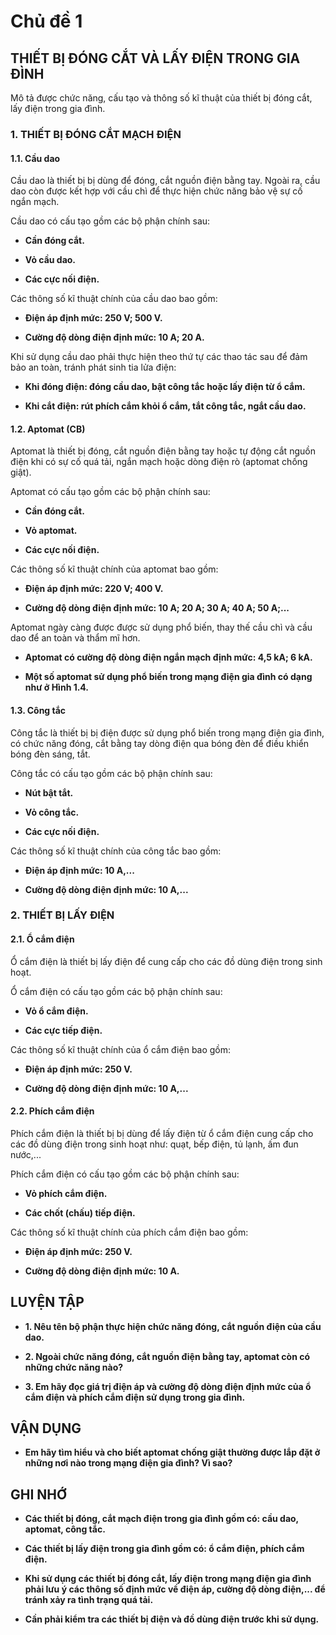 # Chủ đề 1

## THIẾT BỊ ĐÓNG CẮT VÀ LẤY ĐIỆN TRONG GIA ĐÌNH

Mô tả được chức năng, cấu tạo và thông số kĩ thuật của thiết bị đóng cắt, lấy điện trong gia đình.

### 1. THIẾT BỊ ĐÓNG CẮT MẠCH ĐIỆN

#### 1.1. Cầu dao

Cầu dao là thiết bị bị dùng để đóng, cắt nguồn điện bằng tay. Ngoài ra, cầu dao còn được kết hợp với cầu chì để thực hiện chức năng bảo vệ sự cố ngắn mạch.

Cầu dao có cấu tạo gồm các bộ phận chính sau:

- **Cần đóng cắt.**

- **Vỏ cầu dao.**

- **Các cực nối điện.**

Các thông số kĩ thuật chính của cầu dao bao gồm:

- **Điện áp định mức: 250 V; 500 V.**

- **Cường độ dòng điện định mức: 10 A; 20 A.**

Khi sử dụng cầu dao phải thực hiện theo thứ tự các thao tác sau để đảm bảo an toàn, tránh phát sinh tia lửa điện:

- **Khi đóng điện: đóng cầu dao, bật công tắc hoặc lấy điện từ ổ cắm.**

- **Khi cắt điện: rút phích cắm khỏi ổ cắm, tắt công tắc, ngắt cầu dao.**

#### 1.2. Aptomat (CB)

Aptomat là thiết bị đóng, cắt nguồn điện bằng tay hoặc tự động cắt nguồn điện khi có sự cố quá tải, ngắn mạch hoặc dòng điện rò (aptomat chống giật).

Aptomat có cấu tạo gồm các bộ phận chính sau:

- **Cần đóng cắt.**

- **Vỏ aptomat.**

- **Các cực nối điện.**

Các thông số kĩ thuật chính của aptomat bao gồm:

- **Điện áp định mức: 220 V; 400 V.**

- **Cường độ dòng điện định mức: 10 A; 20 A; 30 A; 40 A; 50 A;...**

Aptomat ngày càng được được sử dụng phổ biến, thay thế cầu chì và cầu dao để an toàn và thẩm mĩ hơn.

- **Aptomat có cường độ dòng điện ngắn mạch định mức: 4,5 kA; 6 kA.**

- **Một số aptomat sử dụng phổ biến trong mạng điện gia đình có dạng như ở Hình 1.4.**

#### 1.3. Công tắc

Công tắc là thiết bị bị điện được sử dụng phổ biến trong mạng điện gia đình, có chức năng đóng, cắt bằng tay dòng điện qua bóng đèn để điều khiển bóng đèn sáng, tắt.

Công tắc có cấu tạo gồm các bộ phận chính sau:

- **Nút bật tắt.**

- **Vỏ công tắc.**

- **Các cực nối điện.**

Các thông số kĩ thuật chính của công tắc bao gồm:

- **Điện áp định mức: 10 A,...**

- **Cường độ dòng điện định mức: 10 A,...**

### 2. THIẾT BỊ LẤY ĐIỆN

#### 2.1. Ổ cắm điện

Ổ cắm điện là thiết bị lấy điện để cung cấp cho các đồ dùng điện trong sinh hoạt.

Ổ cắm điện có cấu tạo gồm các bộ phận chính sau:

- **Vỏ ổ cắm điện.**

- **Các cực tiếp điện.**

Các thông số kĩ thuật chính của ổ cắm điện bao gồm:

- **Điện áp định mức: 250 V.**

- **Cường độ dòng điện định mức: 10 A,...**

#### 2.2. Phích cắm điện

Phích cắm điện là thiết bị bị dùng để lấy điện từ ổ cắm điện cung cấp cho các đồ dùng điện trong sinh hoạt như: quạt, bếp điện, tủ lạnh, ấm đun nước,...

Phích cắm điện có cấu tạo gồm các bộ phận chính sau:

- **Vỏ phích cắm điện.**

- **Các chốt (chấu) tiếp điện.**

Các thông số kĩ thuật chính của phích cắm điện bao gồm:

- **Điện áp định mức: 250 V.**

- **Cường độ dòng điện định mức: 10 A.**

## LUYỆN TẬP

- **1. Nêu tên bộ phận thực hiện chức năng đóng, cắt nguồn điện của cầu dao.**

- **2. Ngoài chức năng đóng, cắt nguồn điện bằng tay, aptomat còn có những chức năng nào?**

- **3. Em hãy đọc giá trị điện áp và cường độ dòng điện định mức của ổ cắm điện và phích cắm điện sử dụng trong gia đình.**

## VẬN DỤNG

- **Em hãy tìm hiểu và cho biết aptomat chống giật thường được lắp đặt ở những nơi nào trong mạng điện gia đình? Vì sao?**

## GHI NHỚ

- **Các thiết bị đóng, cắt mạch điện trong gia đình gồm có: cầu dao, aptomat, công tắc.**

- **Các thiết bị lấy điện trong gia đình gồm có: ổ cắm điện, phích cắm điện.**

- **Khi sử dụng các thiết bị đóng cắt, lấy điện trong mạng điện gia đình phải lưu ý các thông số định mức về điện áp, cường độ dòng điện,... để tránh xảy ra tình trạng quá tải.**

- **Cần phải kiểm tra các thiết bị điện và đồ dùng điện trước khi sử dụng.**
